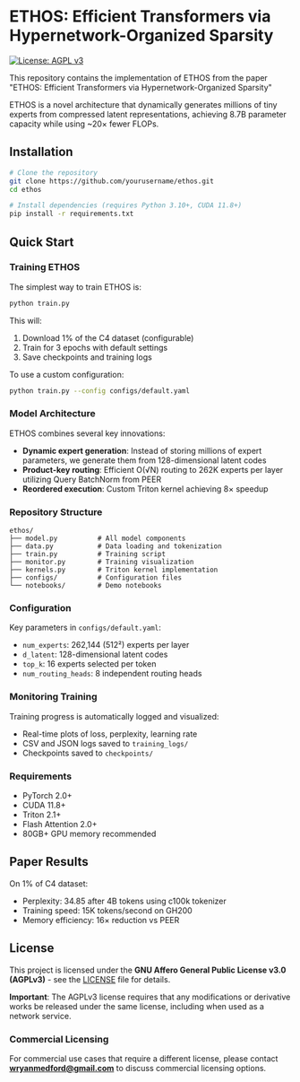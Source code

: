 
# ETHOS: Efficient Transformers via Hypernetwork-Organized Sparsity

[![License: AGPL v3](https://img.shields.io/badge/License-AGPL%20v3-blue.svg)](https://www.gnu.org/licenses/agpl-3.0)

This repository contains the implementation of ETHOS from the paper "ETHOS: Efficient Transformers via
Hypernetwork-Organized Sparsity"

ETHOS is a novel architecture that dynamically generates millions of tiny experts from compressed latent representations, achieving 8.7B parameter capacity while using ~20× fewer FLOPs.

## Installation

```bash
# Clone the repository
git clone https://github.com/yourusername/ethos.git
cd ethos

# Install dependencies (requires Python 3.10+, CUDA 11.8+)
pip install -r requirements.txt
```

## Quick Start

### Training ETHOS

The simplest way to train ETHOS is:

```bash
python train.py
```

This will:
1. Download 1% of the C4 dataset (configurable)
2. Train for 3 epochs with default settings
3. Save checkpoints and training logs

To use a custom configuration:

```bash
python train.py --config configs/default.yaml
```

### Model Architecture

ETHOS combines several key innovations:
- **Dynamic expert generation**: Instead of storing millions of expert parameters, we generate them from 128-dimensional latent codes
- **Product-key routing**: Efficient O(√N) routing to 262K experts per layer utilizing Query BatchNorm from PEER
- **Reordered execution**: Custom Triton kernel achieving 8× speedup

### Repository Structure

```
ethos/
├── model.py          # All model components
├── data.py           # Data loading and tokenization  
├── train.py          # Training script
├── monitor.py        # Training visualization
├── kernels.py        # Triton kernel implementation
├── configs/          # Configuration files
└── notebooks/        # Demo notebooks
```

### Configuration

Key parameters in `configs/default.yaml`:
- `num_experts`: 262,144 (512²) experts per layer
- `d_latent`: 128-dimensional latent codes
- `top_k`: 16 experts selected per token
- `num_routing_heads`: 8 independent routing heads

### Monitoring Training

Training progress is automatically logged and visualized:
- Real-time plots of loss, perplexity, learning rate
- CSV and JSON logs saved to `training_logs/`
- Checkpoints saved to `checkpoints/`

### Requirements

- PyTorch 2.0+
- CUDA 11.8+
- Triton 2.1+
- Flash Attention 2.0+
- 80GB+ GPU memory recommended

## Paper Results

On 1% of C4 dataset:
- Perplexity: 34.85 after 4B tokens using c100k tokenizer
- Training speed: 15K tokens/second on GH200
- Memory efficiency: 16× reduction vs PEER

## License

This project is licensed under the **GNU Affero General Public License v3.0 (AGPLv3)** - see the [LICENSE](LICENSE) file for details.

**Important**: The AGPLv3 license requires that any modifications or derivative works be released under the same license, including when used as a network service.

### Commercial Licensing

For commercial use cases that require a different license, please contact **wryanmedford@gmail.com** to discuss commercial licensing options.
